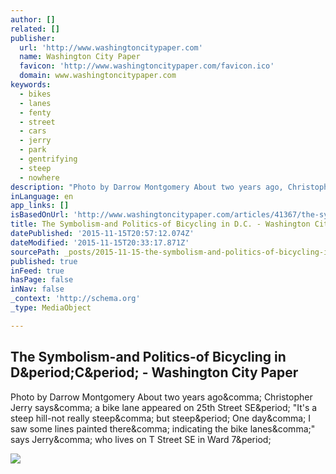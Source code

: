 ```yaml
---
author: []
related: []
publisher:
  url: 'http://www.washingtoncitypaper.com'
  name: Washington City Paper
  favicon: 'http://www.washingtoncitypaper.com/favicon.ico'
  domain: www.washingtoncitypaper.com
keywords:
  - bikes
  - lanes
  - fenty
  - street
  - cars
  - jerry
  - park
  - gentrifying
  - steep
  - nowhere
description: "Photo by Darrow Montgomery About two years ago, Christopher Jerry says, a bike lane appeared on 25th Street SE. \"It's a steep hill-not really steep, but steep. One day, I saw some lines painted there, indicating the bike lanes,\" says Jerry, who lives on T Street SE in Ward 7."
inLanguage: en
app_links: []
isBasedOnUrl: 'http://www.washingtoncitypaper.com/articles/41367/the-symbolism-and-politics-of-bicycling-in-dc'
title: The Symbolism-and Politics-of Bicycling in D.C. - Washington City Paper
datePublished: '2015-11-15T20:57:12.074Z'
dateModified: '2015-11-15T20:33:17.871Z'
sourcePath: _posts/2015-11-15-the-symbolism-and-politics-of-bicycling-in-dc-washington.md
published: true
inFeed: true
hasPage: false
inNav: false
_context: 'http://schema.org'
_type: MediaObject

---
```

<article style=""><h1>The Symbolism-and Politics-of Bicycling in D&amp;period;C&amp;period; - Washington City Paper</h1><p>Photo by Darrow Montgomery About two years ago&amp;comma; Christopher Jerry says&amp;comma; a bike lane appeared on 25th Street SE&amp;period; "It's a steep hill-not really steep&amp;comma; but steep&amp;period; One day&amp;comma; I saw some lines painted there&amp;comma; indicating the bike lanes&amp;comma;" says Jerry&amp;comma; who lives on T Street SE in Ward 7&amp;period;</p><img src="http://www.washingtoncitypaper.com/_dev/pubsys/images/20110818_bikesho-1_400w_257x387.jpg" /></article>